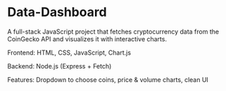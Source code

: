 # Data-Dashboard

A full-stack JavaScript project that fetches cryptocurrency data from the CoinGecko API
 and visualizes it with interactive charts.

 Frontend: HTML, CSS, JavaScript, Chart.js

 Backend: Node.js (Express + Fetch)

 Features: Dropdown to choose coins, price & volume charts, clean UI
